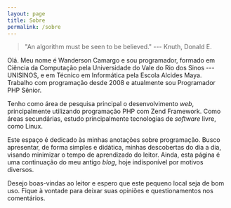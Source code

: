 ```yaml
---
layout: page
title: Sobre
permalink: /sobre
---
```


> "An algorithm must be seen to be believed." --- Knuth, Donald E.

Olá. Meu nome é Wanderson Camargo e sou programador, formado em Ciência da
Computação pela Universidade do Vale do Rio dos Sinos --- UNISINOS, e em Técnico
em Informática pela Escola Alcides Maya. Trabalho com programação desde 2008 e
atualmente sou Programador PHP Sênior.

Tenho como área de pesquisa principal o desenvolvimento _web_, principalmente
utilizando programação PHP com Zend Framework. Como áreas secundárias, estudo
principalmente tecnologias de _software_ livre, como Linux.

Este espaço é dedicado às minhas anotações sobre programação. Busco apresentar,
de forma simples e didática, minhas descobertas do dia a dia, visando minimizar
o tempo de aprendizado do leitor. Ainda, esta página é uma continuação do meu
antigo _blog_, hoje indisponível por motivos diversos.

Desejo boas-vindas ao leitor e espero que este pequeno local seja de bom uso.
Fique à vontade para deixar suas opiniões e questionamentos nos comentários.
